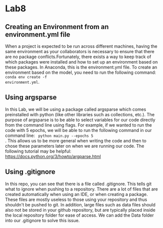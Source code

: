 # Lab8

## Creating an Environment from an environment.yml file

When a project is expected to be run across different machines, having the same environment as your collaborators is necessary to ensure that there are no package conflicts.Fortunately, there exists a way to keep track of which packages were installed and how to set up an environment based on these packages. In Anaconda, this is the environment.yml file. To create an environment based on the model, you need to run the following command: <code>conda env create -f environment.yml</code>.

## Using argsparse

In this Lab, we will be using a package called argsparse which comes preinstalled with python (like other libraries such as collections, etc.). The purpose of argsparse is to be able to select variables for our code directly from the command line using flags. For example, if we wanted to run the code with 5 epochs, we will be able to run the following command in our command line: <code> python main.py --epochs 5 </code>. This allows us to be more general when writing the code and then to chose these parameters later on when we are running our code. The following tutorial may be helpful: https://docs.python.org/3/howto/argparse.html

## Using .gitignore

In this repo, you can see that there is a file called .gitignore. This tells git what to ignore when pushing to a repository. There are a lot of files that are created automatically when using an IDE, or when creating a package. These files are mostly useless to those using your repository and thus shouldn't be pushed to git. In addition, large files such as data files should also not be stored in your github repository, but are typically placed inside the local repository folder for ease of access. We can add the Data folder into our .gitignore to solve this issue.
